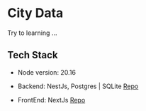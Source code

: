 # City Data

Try to learning ...

## Tech Stack

- Node version: 20.16

- Backend: NestJs, Postgres | SQLite [Repo](./api)

- FrontEnd: NextJs [Repo](./web-app)
